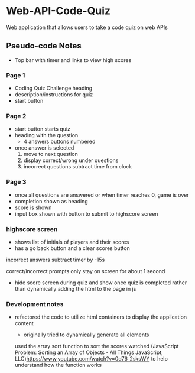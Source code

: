 # Web-API-Code-Quiz

Web application that allows users to take a code quiz on web APIs

## Pseudo-code Notes

- Top bar with timer and links to view high scores

### Page 1

- Coding Quiz Challenge heading
- description/instructions for quiz
- start button

### Page 2

- start button starts quiz
- heading with the question
  - 4 answers buttons numbered
- once answer is selected
  1. move to next question
  2. display correct/wrong under questions
  3. incorrect questions subtract time from clock

### Page 3

- once all questions are answered or when timer reaches 0, game is over
- completion shown as heading
- score is shown
- input box shown with button to submit to highscore screen

### highscore screen

- shows list of initials of players and their scores
- has a go back button and a clear scores button

incorrect answers subtract timer by -15s

correct/incorrect prompts only stay on screen for about 1 second

- hide score screen during quiz and show once quiz is completed rather than dynamically adding the html to the page in js

### Development notes

- refactored the code to utilize html containers to display the application content

  - originally tried to dynamically generate all elements

  used the array sort function to sort the scores
  watched (JavaScript Problem: Sorting an Array of Objects - All Things JavaScript, LLC)https://www.youtube.com/watch?v=0d76_2sksWY to help understand how the function works
